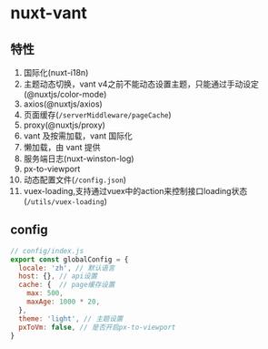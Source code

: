 # nuxt-vant

## 特性

1. 国际化(nuxt-i18n)
1. 主题动态切换，vant v4之前不能动态设置主题，只能通过手动设定(@nuxtjs/color-mode)
1. axios(@nuxtjs/axios)
1. 页面缓存(`/serverMiddleware/pageCache`)
1. proxy(@nuxtjs/proxy)
1. vant 及按需加载，vant 国际化
1. 懒加载，由 vant 提供
1. 服务端日志(nuxt-winston-log)
1. px-to-viewport
1. 动态配置文件(`/config.json`)
1. vuex-loading,支持通过vuex中的action来控制接口loading状态(`/utils/vuex-loading`)

## config
```js
// config/index.js
export const globalConfig = {
  locale: 'zh', // 默认语言
  host: {}, // api设置
  cache: {  // page缓存设置
    max: 500,
    maxAge: 1000 * 20,
  },
  theme: 'light', // 主题设置
  pxToVm: false, // 是否开启px-to-viewport
}

```
